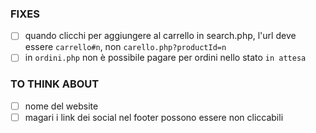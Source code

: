 ### FIXES

- [ ] quando clicchi per aggiungere al carrello in search.php, l'url deve essere `carrello#n`, non `carello.php?productId=n`
- [ ] in `ordini.php` non è possibile pagare per ordini nello stato `in attesa`

### TO THINK ABOUT

- [ ] nome del website
- [ ] magari i link dei social nel footer possono essere non cliccabili

